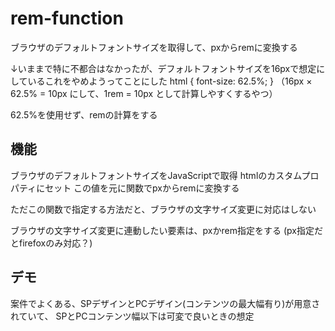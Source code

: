 # rem-function
ブラウザのデフォルトフォントサイズを取得して、pxからremに変換する

↓いままで特に不都合はなかったが、デフォルトフォントサイズを16pxで想定にしているこれをやめようってことにした
html { font-size: 62.5%; }
（16px × 62.5% = 10px にして、1rem = 10px として計算しやすくするやつ）

62.5%を使用せず、remの計算をする

## 機能
ブラウザのデフォルトフォントサイズをJavaScriptで取得
htmlのカスタムプロパティにセット
この値を元に関数でpxからremに変換する

ただこの関数で指定する方法だと、ブラウザの文字サイズ変更に対応はしない

ブラウザの文字サイズ変更に連動したい要素は、pxかrem指定をする
(px指定だとfirefoxのみ対応？)

## デモ
案件でよくある、SPデザインとPCデザイン(コンテンツの最大幅有り)が用意されていて、
SPとPCコンテンツ幅以下は可変で良いときの想定
